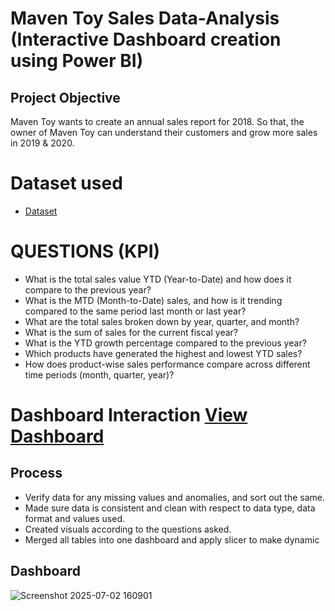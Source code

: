 # Maven Toy Sales Data-Analysis (Interactive Dashboard creation using Power BI)
## Project Objective
Maven Toy wants to create an annual sales report for 2018. So that, the owner of Maven Toy can understand their customers and grow more sales in 2019 & 2020.

# Dataset used
- <a href="https://github.com/ParthivBRajeev/Data-Analysis-Dashboard/blob/main/sales.csv">Dataset</a>
# QUESTIONS (KPI)
- What is the total sales value YTD (Year-to-Date) and how does it compare to the previous year?
- What is the MTD (Month-to-Date) sales, and how is it trending compared to the same period last month or last year?
- What are the total sales broken down by year, quarter, and month?
- What is the sum of sales for the current fiscal year?
- What is the YTD growth percentage compared to the previous year?
- Which products have generated the highest and lowest YTD sales?
- How does product-wise sales performance compare across different time periods (month, quarter, year)?

# Dashboard Interaction <a href="https://github.com/ParthivBRajeev/Data-Analysis-Dashboard/blob/main/Screenshot%202025-07-02%20160901.png">View Dashboard</a>

## Process
- Verify data for any missing values and anomalies, and sort out the same.
- Made sure data is consistent and clean with respect to data type, data format and values used.
- Created visuals according to the questions asked.
- Merged all tables into one dashboard and apply slicer to make dynamic

## Dashboard

![Screenshot 2025-07-02 160901](https://github.com/user-attachments/assets/dc3278ba-e149-4030-992e-63b3c75e38b6)









